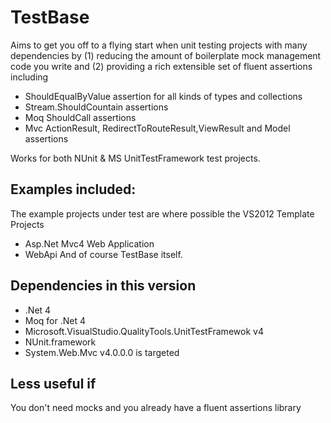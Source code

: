TestBase
========
Aims to get you off to a flying start when unit testing projects with many dependencies by 
(1) reducing the amount of boilerplate mock management code you write
and (2) providing a rich extensible set of fluent assertions including
* ShouldEqualByValue assertion for all kinds of types and collections
* Stream.ShouldCountain assertions
* Moq ShouldCall assertions
* Mvc ActionResult, RedirectToRouteResult,ViewResult and Model assertions

Works for both NUnit & MS UnitTestFramework test projects.

Examples included:
-----------------
The example projects under test are where possible the VS2012 Template Projects
* Asp.Net Mvc4 Web Application
* WebApi
And of course TestBase itself.


Dependencies in this version
------------
* .Net 4
* Moq for .Net 4
* Microsoft.VisualStudio.QualityTools.UnitTestFramewok v4 
* NUnit.framework
* System.Web.Mvc v4.0.0.0 is targeted

Less useful if
----------------
You don't need mocks and you already have a fluent assertions library 
